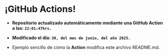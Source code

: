# ¡GitHub Actions!
* **Repositorio actualizado automáticamente mediante una GitHub Action a las: `22:01:47hrs.`**
* **Modificado el día: `30, del mes de junio, del año 2025.`**

* Ejemplo sencillo de cómo la **Action** modifica este archivo README.md.
